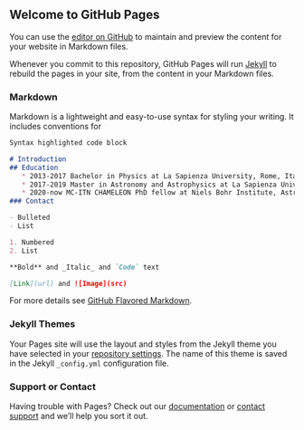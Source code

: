 ## Welcome to GitHub Pages

You can use the [editor on GitHub](https://github.com/Flavia-Amadio/Flavia-Amadio.github.io/edit/main/index.md) to maintain and preview the content for your website in Markdown files.

Whenever you commit to this repository, GitHub Pages will run [Jekyll](https://jekyllrb.com/) to rebuild the pages in your site, from the content in your Markdown files.

### Markdown

Markdown is a lightweight and easy-to-use syntax for styling your writing. It includes conventions for

```markdown
Syntax highlighted code block

# Introduction
## Education
   * 2013-2017 Bachelor in Physics at La Sapienza University, Rome, Italy
   * 2017-2019 Master in Astronomy and Astrophysics at La Sapienza University, Rome, Italy
   * 2020-now MC-ITN CHAMELEON PhD fellow at Niels Bohr Institute, Astrophysics and Planetary Science, University of Copenaghen
### Contact

- Bulleted
- List

1. Numbered
2. List

**Bold** and _Italic_ and `Code` text

[Link](url) and ![Image](src)
```

For more details see [GitHub Flavored Markdown](https://guides.github.com/features/mastering-markdown/).

### Jekyll Themes

Your Pages site will use the layout and styles from the Jekyll theme you have selected in your [repository settings](https://github.com/Flavia-Amadio/Flavia-Amadio.github.io/settings). The name of this theme is saved in the Jekyll `_config.yml` configuration file.

### Support or Contact

Having trouble with Pages? Check out our [documentation](https://docs.github.com/categories/github-pages-basics/) or [contact support](https://github.com/contact) and we’ll help you sort it out.

